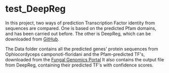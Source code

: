 # test_DeepReg

In this project, two ways of prediction Transcription Factor identity from sequences are compared. One is based on the predicted Pfam domains, and has been carried out before. The other is DeepReg, which can be downloaded from [GitHub](https://github.com/LeonardoLed/DeepLearning-_TF).

The Data folder contains all the predicted genes' protein sequences from Ophiocordyceps camponoti-floridani and the Pfam-predicted TF's, downloaded from the [Fungal Genomics Portal](https://fungalgenomics.science.uu.nl/portal/ophcf2/)
It also contains the output file from DeepReg, containing their predicted TF's with confidence scores. 

